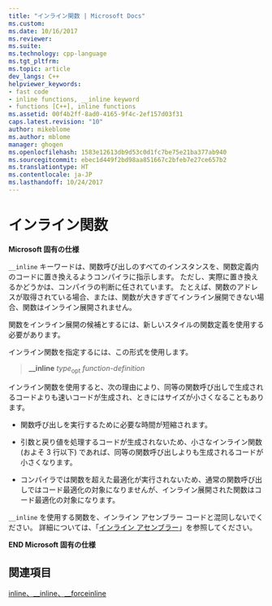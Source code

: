 ```yaml
---
title: "インライン関数 | Microsoft Docs"
ms.custom: 
ms.date: 10/16/2017
ms.reviewer: 
ms.suite: 
ms.technology: cpp-language
ms.tgt_pltfrm: 
ms.topic: article
dev_langs: C++
helpviewer_keywords:
- fast code
- inline functions, __inline keyword
- functions [C++], inline functions
ms.assetid: 00f4b2ff-8ad0-4165-9f4c-2ef157d03f31
caps.latest.revision: "10"
author: mikeblome
ms.author: mblome
manager: ghogen
ms.openlocfilehash: 1583e12613db9d53c0d1fc7be75e21ba377ab940
ms.sourcegitcommit: ebec1d449f2bd98aa851667c2bfeb7e27ce657b2
ms.translationtype: HT
ms.contentlocale: ja-JP
ms.lasthandoff: 10/24/2017
---
```

# <a name="inline-functions"></a>インライン関数

**Microsoft 固有の仕様**

`__inline` キーワードは、関数呼び出しのすべてのインスタンスを、関数定義内のコードに置き換えるようコンパイラに指示します。 ただし、実際に置き換えるかどうかは、コンパイラの判断に任されています。 たとえば、関数のアドレスが取得されている場合、または、関数が大きすぎてインライン展開できない場合、関数はインライン展開されません。

関数をインライン展開の候補とするには、新しいスタイルの関数定義を使用する必要があります。

インライン関数を指定するには、この形式を使用します。

> **__inline** *type*<sub>opt</sub> *function-definition*

インライン関数を使用すると、次の理由により、同等の関数呼び出しで生成されるコードよりも速いコードが生成され、ときにはサイズが小さくなることもあります。

- 関数呼び出しを実行するために必要な時間が短縮されます。

- 引数と戻り値を処理するコードが生成されないため、小さなインライン関数 (およそ 3 行以下) であれば、同等の関数呼び出しよりも生成されるコードが小さくなります。

- コンパイラでは関数を超えた最適化が実行されないため、通常の関数呼び出しではコード最適化の対象になりませんが、インライン展開された関数はコード最適化の対象になります。

`__inline` を使用する関数を、インライン アセンブラー コードと混同しないでください。 詳細については、「[インライン アセンブラー](../c-language/inline-assembler-c.md)」を参照してください。

**END Microsoft 固有の仕様**  

## <a name="see-also"></a>関連項目

[inline、__inline、\__forceinline](../cpp/inline-functions-cpp.md)

